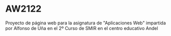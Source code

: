 # AW2122
Proyecto de página web para la asignatura de "Aplicaciones Web" impartida por Alfonso de Uña en el 2º Curso de SMIR en el centro educativo Andel
